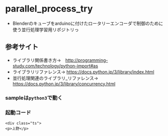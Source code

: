 # parallel_process_try
- Blenderのキューブをarduinoに付けたロータリーエンコーダで制御のために使う並行処理学習用リポジトリっ

## 参考サイト
  - ライブラリ関係書き方→　http://programming-study.com/technology/python-import#as
  - ライブラリリファレンス→ https://docs.python.jp/3/library/index.html
  - 並行処理関連のライブラリ_リファレンス→ https://docs.python.jp/3/library/concurrency.html

### sampleは`python3`で動く

### 起動コード
```python3 ファイル名
<div class="ts">
<p>上野</p>
```
